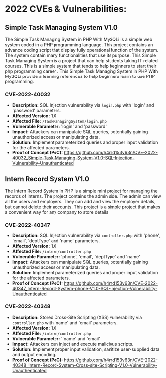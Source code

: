 # 2022 CVEs & Vulnerabilities:

## Simple Task Managing System V1.0
The Simple Task Managing System in PHP With MySQLi is a simple web system coded in a PHP programming language. This project contains an advance coding script that display fully operational function of the system. The system contain many functionalities that use its purpose. This Simple Task Managing System is a project that can help students taking IT related courses. This is a simple system that tends to help beginners to start their php programming career . This Simple Task Managing System in PHP With MySQLi provide a learning references to help beginners learn to use PHP programming.

### CVE-2022-40032
+ **Description:** SQL Injection vulnerability via `login.php` with 'login' and 'password' parameters.
+ **Affected Version:** 1.0
+ **Affected File:** `/TaskManagingSystem/login.php`
+ **Vulnerable Parameter:** 'login' and 'password'
+ **Impact:** Attackers can manipulate SQL queries, potentially gaining unauthorized access or manipulating data.
+ **Solution:** Implement parameterized queries and proper input validation for the affected parameters.
+ **Proof of Concept (PoC):** https://github.com/h4md153v63n/CVE-2022-40032_Simple-Task-Managing-System-V1.0-SQL-Injection-Vulnerability-Unauthenticated

## Intern Record System V1.0
The Intern Record System In PHP is a simple mini project for managing the records of interns. The project contains the admin side. The admin can view all the users and employers. They can add and view the employer details, but cannot delete their accounts. This project is a simple project that makes a convenient way for any company to store details

### CVE-2022-40347
+ **Description:** SQL Injection vulnerability via `controller.php` with 'phone', 'email', 'deptType' and 'name' parameters.
+ **Affected Version:** 1.0
+ **Affected File:** `/intern/controller.php`
+ **Vulnerable Parameter:** 'phone', 'email', 'deptType' and 'name'
+ **Impact:** Attackers can manipulate SQL queries, potentially gaining unauthorized access or manipulating data.
+ **Solution:** Implement parameterized queries and proper input validation for the affected parameters.
+ **Proof of Concept (PoC):** https://github.com/h4md153v63n/CVE-2022-40347_Intern-Record-System-phone-V1.0-SQL-Injection-Vulnerability-Unauthenticated

### CVE-2022-40348
+ **Description:** Stored Cross-Site Scripting (XSS) vulnerability via `controller.php` with 'name' and 'email' parameters.
+ **Affected Version:** 1.0
+ **Affected File:** `/intern/controller.php`
+ **Vulnerable Parameter:** ''name' and 'email'
+ **Impact:** Attackers can inject and execute malicious scripts.
+ **Solution:** Implement proper input validation, sanitize user-supplied data and output encoding.
+ **Proof of Concept (PoC):** https://github.com/h4md153v63n/CVE-2022-40348_Intern-Record-System-Cross-site-Scripting-V1.0-Vulnerability-Unauthenticated

